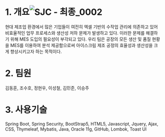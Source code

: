 
# 1. 개요![SJC - 최종_0002](https://github.com/user-attachments/assets/48e072e1-f6db-482e-8ed5-e3988732dd71)

현대 제조업 환경에서 많은 기업들이 여전히 엑셀 기반의 수작업 관리에 의존하고 있어 비효율적인 업무 프로세스와 생산성 저하 문제가 발생하고 있다. 
이러한 문제를 해결하기 위해 MES 도입의 필요성이 부각되고 있다.
우리 팀은 공장의 모든 생산 및 품질 현황을 MES를 이용하여 분석 제공함으로써 아이스크림 제조 공정의 효율성과 생산성을 크게 향상시키고자 하는 목적이다.


# 2. 팀원
김동훈, 조수호, 정현우, 이성철, 김민준, 이승주

# 3. 사용기술
Spring Boot, Spring Security, BootStrap5, HTML5, Javascript, Jquery, Ajax, CSS, Thymeleaf, Mybatis, Java, Oracle 11g, GitHub, Lombok, Toast UI
